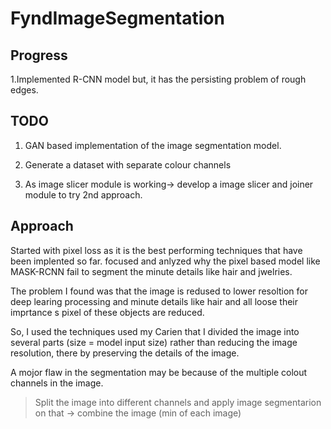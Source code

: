 # FyndImageSegmentation

## Progress
1.Implemented R-CNN model but, it has the persisting problem of rough edges.


## TODO
1. GAN based implementation of the image segmentation model.

2. Generate a dataset with separate colour channels

3. As image slicer module is working-> develop a image slicer and joiner module to try 2nd approach.

## Approach
Started with pixel loss as it is the best performing techniques that have been implented so far.
focused and anlyzed why the pixel based model like MASK-RCNN fail to segment the minute details like hair and jwelries.

The problem I found was that the image is redused to lower resoltion for deep learing processing and minute details like hair and all loose their imprtance s pixel of these objects are reduced. 


So, I used the techniques used my Carien that I divided the image into several parts (size = model input size) rather than reducing the image resolution, there by preserving the details of the image.


A mojor flaw in the segmentation may be because of the multiple colout channels in the image.

> Split the image into different channels and apply image segmentarion on that -> combine the image (min of each image)
